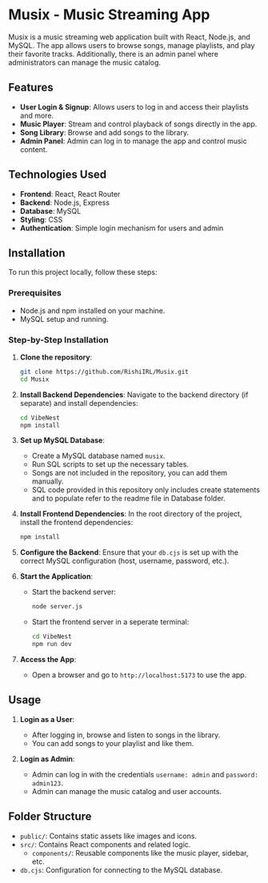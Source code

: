 
# Musix - Music Streaming App

Musix is a music streaming web application built with React, Node.js, and MySQL. The app allows users to browse songs, manage playlists, and play their favorite tracks. Additionally, there is an admin panel where administrators can manage the music catalog.

## Features

- **User Login & Signup**: Allows users to log in and access their playlists and more.
- **Music Player**: Stream and control playback of songs directly in the app.
- **Song Library**: Browse and add songs to the library.
- **Admin Panel**: Admin can log in to manage the app and control music content.


## Technologies Used

- **Frontend**: React, React Router
- **Backend**: Node.js, Express
- **Database**: MySQL
- **Styling**: CSS
- **Authentication**: Simple login mechanism for users and admin

## Installation

To run this project locally, follow these steps:

### Prerequisites
- Node.js and npm installed on your machine.
- MySQL setup and running.

### Step-by-Step Installation

1. **Clone the repository**:
   ```bash
   git clone https://github.com/RishiIRL/Musix.git
   cd Musix
   ```

2. **Install Backend Dependencies**:
   Navigate to the backend directory (if separate) and install dependencies:
   ```bash
   cd VibeNest
   npm install
   ```

3. **Set up MySQL Database**:
   - Create a MySQL database named `musix`.
   - Run SQL scripts to set up the necessary tables.
   - Songs are not included in the repository, you can add them manually.
   - SQL code provided in this repository only includes create statements and to populate refer to the readme file in Database folder.

4. **Install Frontend Dependencies**:
   In the root directory of the project, install the frontend dependencies:
   ```bash
   npm install
   ```

5. **Configure the Backend**:
   Ensure that your `db.cjs` is set up with the correct MySQL configuration (host, username, password, etc.).

6. **Start the Application**:
   - Start the backend server:
     ```bash
     node server.js
     ```
   - Start the frontend server in a seperate terminal:
     ```bash
     cd VibeNest
     npm run dev
     ```

7. **Access the App**:
   - Open a browser and go to `http://localhost:5173` to use the app.

## Usage

1. **Login as a User**:
   - After logging in, browse and listen to songs in the library.
   - You can add songs to your playlist and like them.

2. **Login as Admin**:
   - Admin can log in with the credentials `username: admin` and `password: admin123`.
   - Admin can manage the music catalog and user accounts.

## Folder Structure

- `public/`: Contains static assets like images and icons.
- `src/`: Contains React components and related logic.
  - `components/`: Reusable components like the music player, sidebar, etc.
- `db.cjs`: Configuration for connecting to the MySQL database.

